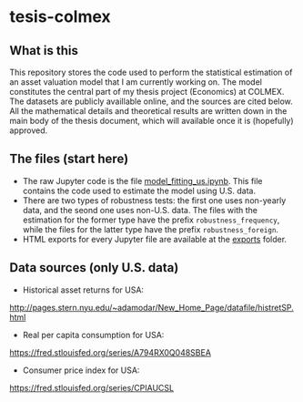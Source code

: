 # tesis-colmex


## What is this

This repository stores the code used to perform the statistical estimation of an asset valuation model that I am currently working on. The model constitutes the central part of my thesis project (Economics) at COLMEX. The datasets are publicly availlable online, and the sources are cited below. All the mathematical details and theoretical results are written down in the main body of the thesis document, which will available once it is (hopefully) approved.


## The files (start here)

* The raw Jupyter code is the file [model_fitting_us.ipynb](model_fitting_us.ipynb). This file contains the code used to estimate the model using U.S. data.
* There are two types of robustness tests: the first one uses non-yearly data, and the seond one uses non-U.S. data. The files with the estimation for the former type have the prefix `robustness_frequency`, while the files for the latter type have the prefix `robustness_foreign`.
* HTML exports for every Jupyter file are available at the [exports](exports) folder.


## Data sources (only U.S. data)

* Historical asset returns for USA:

http://pages.stern.nyu.edu/~adamodar/New_Home_Page/datafile/histretSP.html

* Real per capita consumption for USA:

https://fred.stlouisfed.org/series/A794RX0Q048SBEA

* Consumer price index for USA:

https://fred.stlouisfed.org/series/CPIAUCSL
